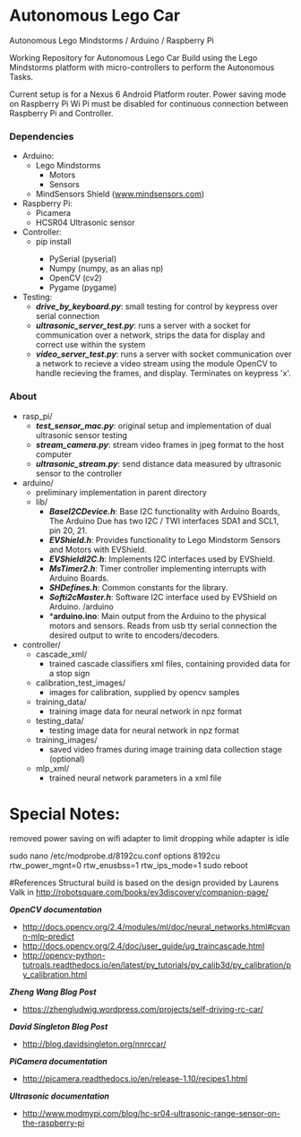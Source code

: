 # Autonomous Lego Car
Autonomous Lego Mindstorms / Arduino / Raspberry Pi

Working Repository for Autonomous Lego Car Build using the Lego Mindstorms
platform with micro-controllers to perform the Autonomous Tasks.

Current setup is for a Nexus 6 Android Platform router. Power saving mode on
Raspberry Pi Wi Pi must be disabled for continuous connection between Raspberry Pi
and Controller.

### Dependencies
* Arduino:
  - Lego Mindstorms
    - Motors
    - Sensors
  - MindSensors Shield (www.mindsensors.com)
* Raspberry Pi: 
  - Picamera
  - HCSR04 Ultrasonic sensor
* Controller:
  - pip install <module>
    - PySerial (pyserial)
    - Numpy (numpy, as an alias np)
    - OpenCV (cv2)
    - Pygame (pygame)
* Testing:
  - ***drive_by_keyboard.py***: small testing for control by keypress over serial connection
  - ***ultrasonic_server_test.py***: runs a server with a socket for communication over a network, strips the data for display and correct use within the system
  - ***video_server_test.py***: runs a server with socket communication over a network to recieve a video stream using the module OpenCV to handle recieving the frames, and display. Terminates on keypress 'x'.

### About
- rasp_pi/
  - ***test_sensor_mac.py***: original setup and implementation of dual ultrasonic sensor testing
  - ***stream_camera.py***: stream video frames in jpeg format to the host computer
  - ***ultrasonic_stream.py***: send distance data measured by ultrasonic sensor to the controller
- arduino/
  - preliminary implementation in parent directory
  - lib/
    - ***BaseI2CDevice.h***: Base I2C functionality with Arduino Boards, The Arduino Due has two I2C / TWI interfaces SDA1 and SCL1, pin 20, 21.
    - ***EVShield.h***: Provides functionality to Lego Mindstorm Sensors and Motors with EVShield.
    - ***EVShieldI2C.h***: Implements I2C interfaces used by EVShield.
    - ***MsTimer2.h***: Timer controller implementing interrupts with Arduino Boards.
    - ***SHDefines.h***: Common constants for the library.
    - ***Softi2cMaster.h***: Software I2C interface used by EVShield on Arduino.
  /arduino
    - ***arduino.ino**: Main output from the Arduino to the physical motors and sensors. Reads from usb tty serial connection the desired output to write to encoders/decoders.
- controller/
  - cascade_xml/
    - trained cascade classifiers xml files, containing provided data for a stop sign
  - calibration_test_images/
    - images for calibration, supplied by opencv samples
  - training_data/ 
    - training image data for neural network in npz format
  - testing_data/ 
    - testing image data for neural network in npz format
  - training_images/ 
    - saved video frames during image training data collection stage (optional)
  - mlp_xml/ 
    - trained neural network parameters in a xml file

# Special Notes:
removed power saving on wifi adapter to limit dropping while adapter is idle

sudo nano /etc/modprobe.d/8192cu.conf
options 8192cu rtw_power_mgnt=0 rtw_enusbss=1 rtw_ips_mode=1
sudo reboot

#References
Structural build is based on the design provided by Laurens Valk in <http://robotsquare.com/books/ev3discovery/companion-page/>


***OpenCV documentation***
- <http://docs.opencv.org/2.4/modules/ml/doc/neural_networks.html#cvann-mlp-predict>
- <http://docs.opencv.org/2.4/doc/user_guide/ug_traincascade.html>
- <http://opencv-python-tutroals.readthedocs.io/en/latest/py_tutorials/py_calib3d/py_calibration/py_calibration.html>

***Zheng Wang Blog Post***
- <https://zhengludwig.wordpress.com/projects/self-driving-rc-car/>

***David Singleton Blog Post***
- <http://blog.davidsingleton.org/nnrccar/>

***PiCamera documentation***
- <http://picamera.readthedocs.io/en/release-1.10/recipes1.html>

***Ultrasonic documentation***
- <http://www.modmypi.com/blog/hc-sr04-ultrasonic-range-sensor-on-the-raspberry-pi>
